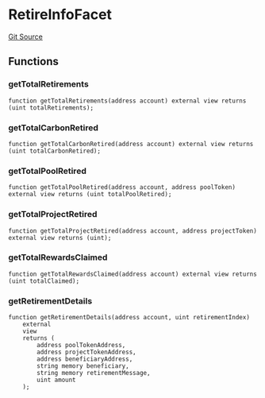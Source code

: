 # RetireInfoFacet
[Git Source](https://github.com/KlimaDAO/klimadao-solidity/blob/b98fc1e8b7dcf2a7b80bbaba384c8c84431739fc/src/infinity/facets/Retire/RetireInfoFacet.sol)


## Functions
### getTotalRetirements


```solidity
function getTotalRetirements(address account) external view returns (uint totalRetirements);
```

### getTotalCarbonRetired


```solidity
function getTotalCarbonRetired(address account) external view returns (uint totalCarbonRetired);
```

### getTotalPoolRetired


```solidity
function getTotalPoolRetired(address account, address poolToken) external view returns (uint totalPoolRetired);
```

### getTotalProjectRetired


```solidity
function getTotalProjectRetired(address account, address projectToken) external view returns (uint);
```

### getTotalRewardsClaimed


```solidity
function getTotalRewardsClaimed(address account) external view returns (uint totalClaimed);
```

### getRetirementDetails


```solidity
function getRetirementDetails(address account, uint retirementIndex)
    external
    view
    returns (
        address poolTokenAddress,
        address projectTokenAddress,
        address beneficiaryAddress,
        string memory beneficiary,
        string memory retirementMessage,
        uint amount
    );
```

